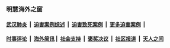 
### 明慧海外之窗

####  [武汉肺炎](indexes/365.md?t=03110100) &nbsp;|&nbsp;  [迫害案例综述](indexes/328.md?t=03110100) &nbsp;|&nbsp; [迫害致死案例](indexes/277.md?t=03110100)  &nbsp;|&nbsp; [更多迫害案例](indexes/81.md?t=03110100)  &nbsp;|&nbsp; 
####  [时事评论](indexes/19.md?t=03110100) &nbsp;|&nbsp; [海外简讯](indexes/245.md?t=03110100)&nbsp;|&nbsp;  [社会支持](indexes/140.md?t=03110100) &nbsp;|&nbsp; [褒奖决议](indexes/282.md?t=03110100) &nbsp;|&nbsp; [社区报道](indexes/91.md?t=03110100)  &nbsp;|&nbsp; [天人之间](indexes/78.md?t=03110100) 


